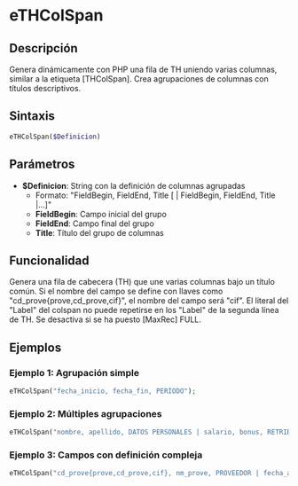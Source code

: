 # eTHColSpan

## Descripción
Genera dinámicamente con PHP una fila de TH uniendo varias columnas, similar a la etiqueta [THColSpan]. Crea agrupaciones de columnas con títulos descriptivos.

## Sintaxis
```php
eTHColSpan($Definicion)
```

## Parámetros
- **$Definicion**: String con la definición de columnas agrupadas
  - Formato: "FieldBegin, FieldEnd, Title [ | FieldBegin, FieldEnd, Title |...]"
  - **FieldBegin**: Campo inicial del grupo
  - **FieldEnd**: Campo final del grupo
  - **Title**: Título del grupo de columnas

## Funcionalidad
Genera una fila de cabecera (TH) que une varias columnas bajo un título común. Si el nombre del campo se define con llaves como "cd_prove{prove,cd_prove,cif}", el nombre del campo será "cif". El literal del "Label" del colspan no puede repetirse en los "Label" de la segunda línea de TH. Se desactiva si se ha puesto [MaxRec] FULL.

## Ejemplos

### Ejemplo 1: Agrupación simple
```php
eTHColSpan("fecha_inicio, fecha_fin, PERÍODO");
```

### Ejemplo 2: Múltiples agrupaciones
```php
eTHColSpan("nombre, apellido, DATOS PERSONALES | salario, bonus, RETRIBUCIÓN");
```

### Ejemplo 3: Campos con definición compleja
```php
eTHColSpan("cd_prove{prove,cd_prove,cif}, nm_prove, PROVEEDOR | fecha_alta, fecha_baja, FECHAS");
```